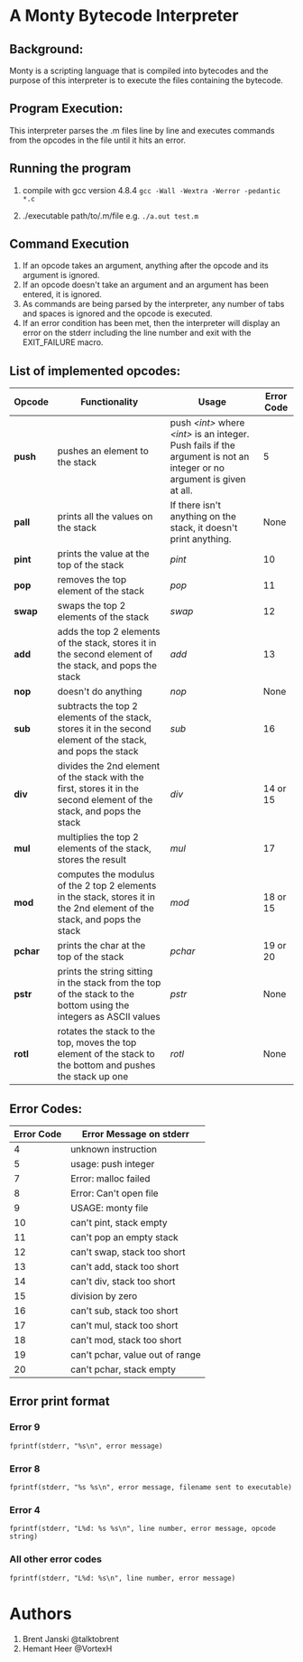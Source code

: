 # A Monty Bytecode Interpreter

## Background:
Monty is a scripting language that is compiled into bytecodes and the purpose of this interpreter is to execute the files containing the bytecode.

## Program Execution:
This interpreter parses the .m files line by line and executes commands from the opcodes in the file until it hits an error.

## Running the program
1. compile with gcc version 4.8.4
`gcc -Wall -Wextra -Werror -pedantic *.c`

2. ./executable path/to/.m/file
e.g. `./a.out test.m`

## Command Execution
1. If an opcode takes an argument, anything after the opcode and its argument is ignored. 
2. If an opcode doesn't take an argument and an argument has been entered, it is ignored. 
3. As commands are being parsed by the interpreter, any number of tabs and spaces is ignored and the opcode is executed.
4. If an error condition has been met, then the interpreter will display an error on the stderr including the line number and exit with the EXIT_FAILURE macro.


## List of implemented opcodes:
Opcode | Functionality | Usage| Error Code
-------|---------------|-------|----------
**push** | pushes an element to the stack | push *\<int\>* where *\<int\>* is an integer. Push fails if the argument is not an integer or no argument is given at all. | 5
**pall** | prints all the values on the stack | If there isn't anything on the stack, it doesn't print anything.|None
**pint**| prints the value at the top of the stack|*pint*| 10
**pop**|removes the top element of the stack|*pop*|11
**swap**| swaps the top 2 elements of the stack| *swap*|  12
**add**| adds the top 2 elements of the stack, stores it in the second element of the stack, and pops the stack |*add* |13
**nop**| doesn't do anything | *nop*| None
**sub**| subtracts the top 2 elements of the stack, stores it in the second element of the stack, and pops the stack|*sub* |16
**div** | divides the 2nd element of the stack with the first, stores it in the second element of the stack, and pops the stack| *div* |14 or 15
**mul**| multiplies the top 2 elements of the stack, stores the result| *mul*| 17
**mod**| computes the modulus of the 2 top 2 elements in the stack, stores it in the 2nd element of the stack, and pops the stack| *mod*| 18 or 15
**pchar**|prints the char at the top of the stack| *pchar*| 19 or 20
**pstr**| prints the string sitting in the stack from the top of the stack to the bottom using the integers as ASCII values| *pstr*| None
**rotl**| rotates the stack to the top, moves the top element of the stack to the bottom and pushes the stack up one |*rotl*| None

## Error Codes:
Error Code | Error Message on stderr
-----------|------------------------
4| unknown instruction
5| usage: push integer
7| Error: malloc failed
8| Error: Can't open file
9| USAGE: monty file
10| can't pint, stack empty
11| can't pop an empty stack
12|can't swap, stack too short
13| can't add, stack too short
14| can't div, stack too short
15| division by zero
16| can't sub, stack too short
17| can't mul, stack too short
18| can't mod, stack too short
19| can't pchar, value out of range
20| can't pchar, stack empty

## Error print format
### Error 9
`fprintf(stderr, "%s\n", error message)`
### Error 8
`fprintf(stderr, "%s %s\n", error message, filename sent to executable)`
### Error 4
`fprintf(stderr, "L%d: %s %s\n", line number, error message, opcode string)`
### All other error codes
`fprintf(stderr, "L%d: %s\n", line number, error message)`


# Authors
1. Brent Janski @talktobrent
2. Hemant Heer @VortexH







